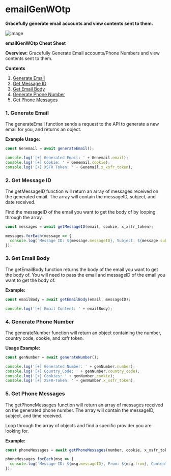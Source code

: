 # emailGenWOtp
**Gracefully generate email accounts and view contents sent to them.**

![image](https://user-images.githubusercontent.com/98126132/229611884-27294d93-4c93-4c05-9b93-57b589a14ef8.png)

**emailGenWOtp Cheat Sheet**

**Overview:**
Gracefully Generate Email accounts/Phone Numbers and view contents sent to them.

**Contents**

1. [Generate Email](#1-generate-email)
2. [Get Message ID](#2-get-message-id)
3. [Get Email Body](#3-get-email-body)
4. [Generate Phone Number](#4-generate-phone-number)
5. [Get Phone Messages](#5-get-phone-messages)

### 1. Generate Email

The generateEmail function sends a request to the API to generate a new email for you, and returns an object.

**Example Usage:**
```javascript
const Genemail = await generateEmail();

console.log('[+] Generated Email: ' + Genemail.email);
console.log('[+] Cookie: ' + Genemail.cookie);
console.log('[+] XSFR Token: ' + Genemail.x_xsfr_token);
```

### 2. Get Message ID

The getMessageID function will return an array of messages received on the generated email. The array will contain the messageID, subject, and date received.

Find the messageID of the email you want to get the body of by looping through the array.

```javascript
const messages = await getMessageID(email, cookie, x_xsfr_token);

messages.forEach(message => {
  console.log(`Message ID: ${message.messageID}, Subject: ${message.subject}`);
});
```

### 3. Get Email Body

The getEmailBody function returns the body of the email you want to get the body of. You will need to pass the email and messageID of the email you want to get the body of.

**Example:**
```javascript
const emailBody = await getEmailBody(email, messageID);

console.log('[+] Email Content: ' + emailBody);
```

### 4. Generate Phone Number

The generateNumber function will return an object containing the number, country code, cookie, and xsfr token.

**Usage Example:**
```javascript
const genNumber = await generateNumber();

console.log('[+] Generated Number: ' + genNumber.number);
console.log('[+] Country_Code: ' + genNumber.country_code);
console.log('[+] Cookies: ' + genNumber.cookie);
console.log('[+] XSFR-Token: ' + genNumber.x_xsfr_token);
```

### 5. Get Phone Messages

The getPhoneMessages function will return an array of messages received on the generated phone number. The array will contain the messageID, subject, and time received.

Loop through the array of objects and find a specific provider you are looking for.

**Example:**
```javascript
const phoneMessages = await getPhoneMessages(number, cookie, x_xsfr_token);

phoneMessages.forEach(msg => {
  console.log(`Message ID: ${msg.messageID}, From: ${msg.from}, Content: ${msg.message}`);
});
```
